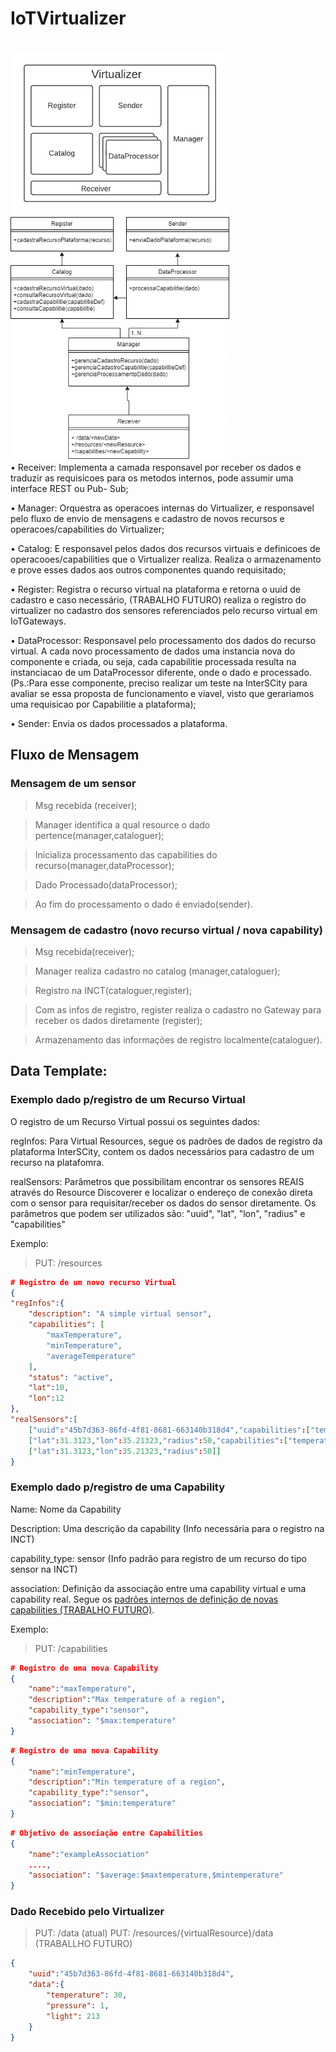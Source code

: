 # IoTVirtualizer

<br>
<img src="Virtualizer.png" width="350">
<br>
<img src="virtualizer_classes.png" width="350">
<br>
• Receiver: Implementa a camada responsavel por receber os dados e traduzir as
requisicoes para os metodos internos, pode assumir uma interface REST ou Pub-
Sub;

• Manager: Orquestra as operacoes internas do Virtualizer, e responsavel pelo
fluxo de envio de mensagens e cadastro de novos recursos e operacoes/capabilities
do Virtualizer;

• Catalog: E responsavel pelos dados dos recursos virtuais e definicoes de
operacooes/capabilities que o Virtualizer realiza. Realiza o armazenamento e prove
esses dados aos outros componentes quando requisitado;

• Register: Registra o recurso virtual na plataforma e retorna o uuid de cadastro e caso necessário, (TRABALHO FUTURO) realiza o registro do virtualizer no cadastro dos sensores referenciados pelo recurso virtual em IoTGateways.

• DataProcessor: Responsavel pelo processamento dos dados do recurso virtual. A
cada novo processamento de dados uma instancia nova do componente e criada,
ou seja, cada capabilitie processada resulta na instanciacao de um DataProcessor
diferente, onde o dado e processado. (Ps.:Para esse componente, preciso realizar
um teste na InterSCity para avaliar se essa proposta de funcionamento e viavel,
visto que gerariamos uma requisicao por Capabilitie a plataforma);

• Sender: Envia os dados processados a plataforma.

## Fluxo de Mensagem

### Mensagem de um sensor
>Msg recebida (receiver);

>Manager identifica a qual resource o dado pertence(manager,cataloguer);

>Inicializa processamento das capabilities do recurso(manager,dataProcessor);

>Dado Processado(dataProcessor);

>Ao fim do processamento o dado é enviado(sender).

### Mensagem de cadastro (novo recurso virtual / nova capability)

>Msg recebida(receiver);

>Manager realiza cadastro no catalog (manager,cataloguer);

>Registro na INCT(cataloguer,register);

>Com as infos de registro, register realiza o cadastro no Gateway para receber os dados diretamente (register);

>Armazenamento das informações de registro localmente(cataloguer).


## Data Template: 

### Exemplo dado p/registro de um Recurso Virtual

O registro de um Recurso Virtual possui os seguintes dados:

regInfos: Para Virtual Resources, segue os padrões de dados de registro da plataforma InterSCity, contem os dados necessários para cadastro de um recurso na platafomra.

realSensors: Parâmetros que possibilitam encontrar os sensores REAIS através do Resource Discoverer e localizar o endereço de conexão direta com o sensor para requisitar/receber os dados do sensor diretamente. Os parâmetros que podem ser utilizados são: "uuid", "lat", "lon", "radius" e "capabilities"

Exemplo:

>PUT: /resources

```json
# Registro de um novo recurso Virtual
{
"regInfos":{
	"description": "A simple virtual sensor",
	"capabilities": [
		"maxTemperature",
		"minTemperature",
		"averageTemperature"
	],
	"status": "active",
	"lat":10,
	"lon":12
},
"realSensors":[
	["uuid":"45b7d363-86fd-4f81-8681-663140b318d4","capabilities":["temperature"]],
	["lat":31.3123,"lon":35.21323,"radius":50,"capabilities":["temperature","pressure"]],
	["lat":31.3123,"lon":35.21323,"radius":50]]
}
```
### Exemplo dado p/registro de uma Capability

Name: Nome da Capability

Description: Uma descrição da capability (Info necessária para o registro na INCT)

capability_type: sensor (Info padrão para registro de um recurso do tipo sensor na INCT)

association: Definição da associação entre uma capability virtual e uma capability real. Segue os [padrões internos de definição de novas capabilities (TRABALHO FUTURO)](defCapability.md).

Exemplo:

>PUT: /capabilities

```json
# Registro de uma nova Capability
{
	"name":"maxTemperature",
	"description":"Max temperature of a region",
	"capability_type":"sensor",
	"association": "$max:temperature" 
}                                           
```
```json
# Registro de uma nova Capability
{
	"name":"minTemperature",
	"description":"Min temperature of a region",
	"capability_type":"sensor",
	"association": "$min:temperature" 
}                                           
```
```json
# Objetivo de associação entre Capabilities
{
	"name":"exampleAssociation"
	....,
	"association": "$average:$maxtemperature,$mintemperature" 
}                                           
```

### Dado Recebido pelo Virtualizer

>PUT: /data (atual)
>PUT: /resources/{virtualResource}/data (TRABALLHO FUTURO)
```json
{
	"uuid":"45b7d363-86fd-4f81-8681-663140b318d4",
	"data":{
		"temperature": 30,
		"pressure": 1,
		"light": 213
	}
}
```
